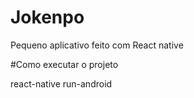 # Jokenpo
Pequeno aplicativo feito com React native

#Como executar o projeto

react-native run-android
